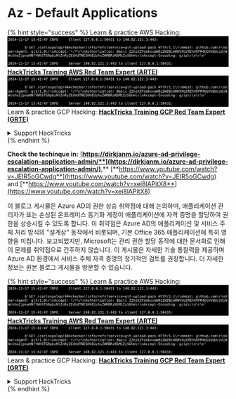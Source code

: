 # Az - Default Applications

{% hint style="success" %}
Learn & practice AWS Hacking:<img src="../../../../.gitbook/assets/image (1).png" alt="" data-size="line">[**HackTricks Training AWS Red Team Expert (ARTE)**](https://training.hacktricks.xyz/courses/arte)<img src="../../../../.gitbook/assets/image (1).png" alt="" data-size="line">\
Learn & practice GCP Hacking: <img src="../../../../.gitbook/assets/image (2).png" alt="" data-size="line">[**HackTricks Training GCP Red Team Expert (GRTE)**<img src="../../../../.gitbook/assets/image (2).png" alt="" data-size="line">](https://training.hacktricks.xyz/courses/grte)

<details>

<summary>Support HackTricks</summary>

* Check the [**subscription plans**](https://github.com/sponsors/carlospolop)!
* **Join the** 💬 [**Discord group**](https://discord.gg/hRep4RUj7f) or the [**telegram group**](https://t.me/peass) or **follow** us on **Twitter** 🐦 [**@hacktricks\_live**](https://twitter.com/hacktricks\_live)**.**
* **Share hacking tricks by submitting PRs to the** [**HackTricks**](https://github.com/carlospolop/hacktricks) and [**HackTricks Cloud**](https://github.com/carlospolop/hacktricks-cloud) github repos.

</details>
{% endhint %}

**Check the techinque in:** [**https://dirkjanm.io/azure-ad-privilege-escalation-application-admin/**](https://dirkjanm.io/azure-ad-privilege-escalation-application-admin/)**,** [**https://www.youtube.com/watch?v=JEIR5oGCwdg**](https://www.youtube.com/watch?v=JEIR5oGCwdg) and [**https://www.youtube.com/watch?v=xei8lAPitX8**](https://www.youtube.com/watch?v=xei8lAPitX8)

이 블로그 게시물은 Azure AD의 권한 상승 취약점에 대해 논의하며, 애플리케이션 관리자가 또는 손상된 온프레미스 동기화 계정이 애플리케이션에 자격 증명을 할당하여 권한을 상승시킬 수 있도록 합니다. 이 취약점은 Azure AD의 애플리케이션 및 서비스 주체 처리 방식의 "설계상" 동작에서 비롯되며, 기본 Office 365 애플리케이션에 특히 영향을 미칩니다. 보고되었지만, Microsoft는 관리 권한 할당 동작에 대한 문서화로 인해 이 문제를 취약점으로 간주하지 않습니다. 이 게시물은 자세한 기술 통찰력을 제공하며 Azure AD 환경에서 서비스 주체 자격 증명의 정기적인 검토를 권장합니다. 더 자세한 정보는 원본 블로그 게시물을 방문할 수 있습니다.

{% hint style="success" %}
Learn & practice AWS Hacking:<img src="../../../../.gitbook/assets/image (1).png" alt="" data-size="line">[**HackTricks Training AWS Red Team Expert (ARTE)**](https://training.hacktricks.xyz/courses/arte)<img src="../../../../.gitbook/assets/image (1).png" alt="" data-size="line">\
Learn & practice GCP Hacking: <img src="../../../../.gitbook/assets/image (2).png" alt="" data-size="line">[**HackTricks Training GCP Red Team Expert (GRTE)**<img src="../../../../.gitbook/assets/image (2).png" alt="" data-size="line">](https://training.hacktricks.xyz/courses/grte)

<details>

<summary>Support HackTricks</summary>

* Check the [**subscription plans**](https://github.com/sponsors/carlospolop)!
* **Join the** 💬 [**Discord group**](https://discord.gg/hRep4RUj7f) or the [**telegram group**](https://t.me/peass) or **follow** us on **Twitter** 🐦 [**@hacktricks\_live**](https://twitter.com/hacktricks\_live)**.**
* **Share hacking tricks by submitting PRs to the** [**HackTricks**](https://github.com/carlospolop/hacktricks) and [**HackTricks Cloud**](https://github.com/carlospolop/hacktricks-cloud) github repos.

</details>
{% endhint %}
